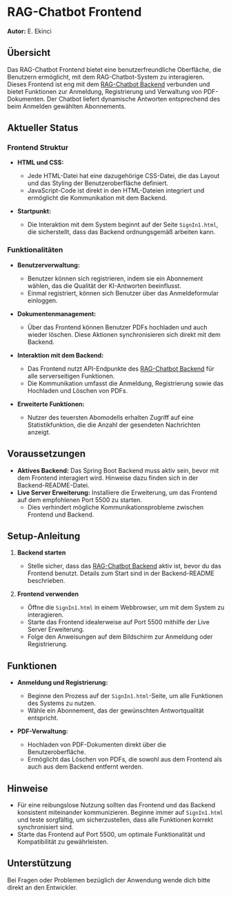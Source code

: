 # RAG-Chatbot Frontend
**Autor:** E. Ekinci

## Übersicht

Das RAG-Chatbot Frontend bietet eine benutzerfreundliche Oberfläche, die Benutzern ermöglicht, mit dem RAG-Chatbot-System zu interagieren. Dieses Frontend ist eng mit dem [RAG-Chatbot Backend](https://github.com/Rosee9/Winfo2_RagChatbot) verbunden und bietet Funktionen zur Anmeldung, Registrierung und Verwaltung von PDF-Dokumenten. Der Chatbot liefert dynamische Antworten entsprechend des beim Anmelden gewählten Abonnements.

## Aktueller Status

### Frontend Struktur

- **HTML und CSS:**
  - Jede HTML-Datei hat eine dazugehörige CSS-Datei, die das Layout und das Styling der Benutzeroberfläche definiert.
  - JavaScript-Code ist direkt in den HTML-Dateien integriert und ermöglicht die Kommunikation mit dem Backend.

- **Startpunkt:**
  - Die Interaktion mit dem System beginnt auf der Seite `SignIn1.html`, die sicherstellt, dass das Backend ordnungsgemäß arbeiten kann.

### Funktionalitäten

- **Benutzerverwaltung:**
  - Benutzer können sich registrieren, indem sie ein Abonnement wählen, das die Qualität der KI-Antworten beeinflusst.
  - Einmal registriert, können sich Benutzer über das Anmeldeformular einloggen.

- **Dokumentenmanagement:**
  - Über das Frontend können Benutzer PDFs hochladen und auch wieder löschen. Diese Aktionen synchronisieren sich direkt mit dem Backend.

- **Interaktion mit dem Backend:**
  - Das Frontend nutzt API-Endpunkte des [RAG-Chatbot Backend](https://github.com/Rosee9/Winfo2_RagChatbot) für alle serverseitigen Funktionen.
  - Die Kommunikation umfasst die Anmeldung, Registrierung sowie das Hochladen und Löschen von PDFs.

- **Erweiterte Funktionen:**
  - Nutzer des teuersten Abomodells erhalten Zugriff auf eine Statistikfunktion, die die Anzahl der gesendeten Nachrichten anzeigt.

## Voraussetzungen

- **Aktives Backend:** Das Spring Boot Backend muss aktiv sein, bevor mit dem Frontend interagiert wird. Hinweise dazu finden sich in der Backend-README-Datei.
- **Live Server Erweiterung:** Installiere die Erweiterung, um das Frontend auf dem empfohlenen Port 5500 zu starten.
  - Dies verhindert mögliche Kommunikationsprobleme zwischen Frontend und Backend.

## Setup-Anleitung

1. **Backend starten**
   - Stelle sicher, dass das [RAG-Chatbot Backend](https://github.com/Rosee9/Winfo2_RagChatbot) aktiv ist, bevor du das Frontend benutzt. Details zum Start sind in der Backend-README beschrieben.

2. **Frontend verwenden**
   - Öffne die `SignIn1.html` in einem Webbrowser, um mit dem System zu interagieren.
   - Starte das Frontend idealerweise auf Port 5500 mithilfe der Live Server Erweiterung.
   - Folge den Anweisungen auf dem Bildschirm zur Anmeldung oder Registrierung.

## Funktionen

- **Anmeldung und Registrierung:** 
  - Beginne den Prozess auf der `SignIn1.html`-Seite, um alle Funktionen des Systems zu nutzen.
  - Wähle ein Abonnement, das der gewünschten Antwortqualität entspricht.

- **PDF-Verwaltung:**
  - Hochladen von PDF-Dokumenten direkt über die Benutzeroberfläche.
  - Ermöglicht das Löschen von PDFs, die sowohl aus dem Frontend als auch aus dem Backend entfernt werden.

## Hinweise

- Für eine reibungslose Nutzung sollten das Frontend und das Backend konsistent miteinander kommunizieren. Beginne immer auf `SignIn1.html` und teste sorgfältig, um sicherzustellen, dass alle Funktionen korrekt synchronisiert sind.
- Starte das Frontend auf Port 5500, um optimale Funktionalität und Kompatibilität zu gewährleisten.

## Unterstützung

Bei Fragen oder Problemen bezüglich der Anwendung wende dich bitte direkt an den Entwickler.